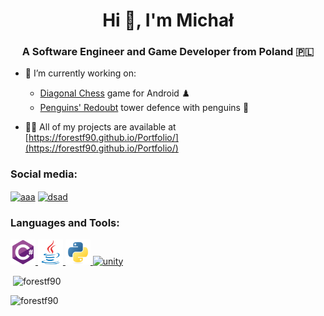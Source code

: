 <h1 align="center">Hi 👋, I'm Michał</h1>
<h3 align="center">A Software Engineer and Game Developer from Poland 🇵🇱</h3>

- 🔭 I’m currently working on:
  - [Diagonal Chess](https://play.google.com/store/apps/details?id=com.ForestfGames.DiagonalChess) game for Android ♟️
  - [Penguins' Redoubt](https://play.google.com/store/apps/details?id=com.avils.PenguinsRedoubt) tower defence with penguins 🐧

- 👨‍💻 All of my projects are available at [https://forestf90.github.io/Portfolio/](https://forestf90.github.io/Portfolio/)

<h3 align="left">Social media:</h3>
<p align="left"><a href="https://www.facebook.com/AvilsGames" target="blank"><img align="center" src="https://raw.githubusercontent.com/rahuldkjain/github-profile-readme-generator/master/src/images/icons/Social/facebook.svg" alt="aaa" height="30" width="40" /></a>
<a href="https://twitter.com/AvilsGames" target="blank"><img align="center" src="https://raw.githubusercontent.com/rahuldkjain/github-profile-readme-generator/master/src/images/icons/Social/twitter.svg" alt="dsad" height="30" width="40" /></a>
</p>
<h3 align="left">Languages and Tools:</h3>
<p align="left"> <a href="https://www.w3schools.com/cs/" target="_blank" rel="noreferrer"> <img src="https://raw.githubusercontent.com/devicons/devicon/master/icons/csharp/csharp-original.svg" alt="csharp" width="40" height="40"/> </a> <a href="https://www.java.com" target="_blank" rel="noreferrer"> <img src="https://raw.githubusercontent.com/devicons/devicon/master/icons/java/java-original.svg" alt="java" width="40" height="40"/> </a> <a href="https://www.python.org" target="_blank" rel="noreferrer"> <img src="https://raw.githubusercontent.com/devicons/devicon/master/icons/python/python-original.svg" alt="python" width="40" height="40"/> </a> <a href="https://unity.com/" target="_blank" rel="noreferrer"> <img src="https://www.vectorlogo.zone/logos/unity3d/unity3d-icon.svg" alt="unity" width="40" height="40"/> </a> </p>

<p>&nbsp;<img align="center" src="https://github-readme-stats.vercel.app/api?username=forestf90&show_icons=true&locale=en" alt="forestf90" /></p>
<p align="left"> <img src="https://komarev.com/ghpvc/?username=forestf90&label=Profile%20views&color=0e75b6&style=flat" alt="forestf90" /> </p>

